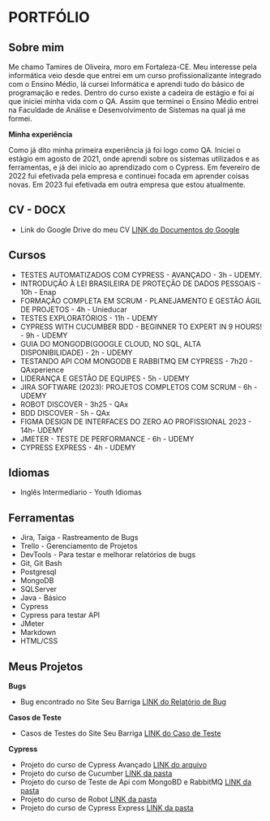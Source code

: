 # PORTFÓLIO 

## Sobre mim

Me chamo Tamires de Oliveira, moro em Fortaleza-CE. Meu interesse pela informática veio desde que entrei em um curso profissionalizante integrado com o Ensino Médio, lá cursei Informática e aprendi tudo do básico de programação e redes. Dentro do curso existe a cadeira de estágio e foi ai que iniciei minha vida com o QA. Assim que terminei o Ensino Médio entrei na Faculdade de Análise e Desenvolvimento de Sistemas na qual já me formei.


**Minha experiência**

Como já dito minha primeira experiência já foi logo como QA. Iniciei o estágio em agosto de 2021, onde aprendi sobre os sistemas utilizados e as ferramentas, e já dei inicio ao aprendizado com o Cypress. Em fevereiro de 2022 fui efetivada pela empresa e continuei focada em aprender coisas novas.
Em 2023 fui efetivada em outra empresa que estou atualmente.

## CV - DOCX

* Link do Google Drive do meu CV [LINK do Documentos do Google](https://docs.google.com/document/d/1YNdzWkB8nrdI6QVRhLTsNoFtWJEO1fJrKh0gVrvFvkc/edit?usp=sharing)

## Cursos

* TESTES AUTOMATIZADOS COM CYPRESS - AVANÇADO - 3h - UDEMY.
* INTRODUÇÃO À LEI BRASILEIRA DE PROTEÇÃO DE DADOS PESSOAIS - 10h - Enap
* FORMAÇÃO COMPLETA EM SCRUM - PLANEJAMENTO E GESTÃO ÁGIL DE PROJETOS - 4h - Unieducar
* TESTES EXPLORATÓRIOS  - 11h - UDEMY
* CYPRESS WITH CUCUMBER BDD - BEGINNER TO EXPERT IN 9 HOURS! - 9h - UDEMY
* GUIA DO MONGODB(GOOGLE CLOUD, NO SQL, ALTA DISPONIBILIDADE) - 2h - UDEMY
* TESTANDO API COM MONGODB E RABBITMQ EM CYPRESS - 7h20 - QAxperience
* LIDERANÇA E GESTÃO DE EQUIPES - 5h - UDEMY
* JIRA SOFTWARE (2023): PROJETOS COMPLETOS COM SCRUM - 6h - UDEMY
* ROBOT DISCOVER - 3h25 - QAx
* BDD DISCOVER - 5h - QAx
* FIGMA DESIGN DE INTERFACES DO ZERO AO PROFISSIONAL 2023 - 14h- UDEMY 
* JMETER - TESTE DE PERFORMANCE - 6h - UDEMY
* CYPRESS EXPRESS - 4h - UDEMY

## Idiomas

* Inglês Intermediario - Youth Idiomas


## Ferramentas

* Jira, Taiga - Rastreamento de Bugs
* Trello - Gerenciamento de Projetos
* DevTools - Para testar e melhorar relatórios de bugs
* Git, Git Bash
* Postgresql
* MongoDB
* SQLServer
* Java - Básico
* Cypress 
* Cypress para testar API
* JMeter
* Markdown
* HTML/CSS

## Meus Projetos

**Bugs**

* Bug encontrado no Site Seu Barriga [LINK do Relatório de Bug](https://drive.google.com/file/d/1koHzNHvtAI7hCWhF-3w9OsI946fA0i8V/view?usp=sharing)


**Casos de Teste**

* Casos de Testes do Site Seu Barriga [LINK do Caso de Teste](https://docs.google.com/spreadsheets/d/1cf1vNmawYpK8TdfnWXfH_LNnm3PlEIHIKsXJsTaIpBI/edit?usp=sharing)

**Cypress**

* Projeto do curso de Cypress Avançado [LINK do arquivo](Curso_Avançado/cypress/e2e/hackernewsStories.cy.js)
* Projeto do curso de Cucumber [LINK da pasta](Curso_BDD)
* Projeto do curso de Teste de Api com MongoBD e RabbitMQ [LINK da pasta](Curso_TesteDeAPI)
* Projeto do curso de Robot [LINK da pasta](WalkDog_Robot)
* Projeto do curso de Cypress Express [LINK da pasta](Curso_CypressExpress)

